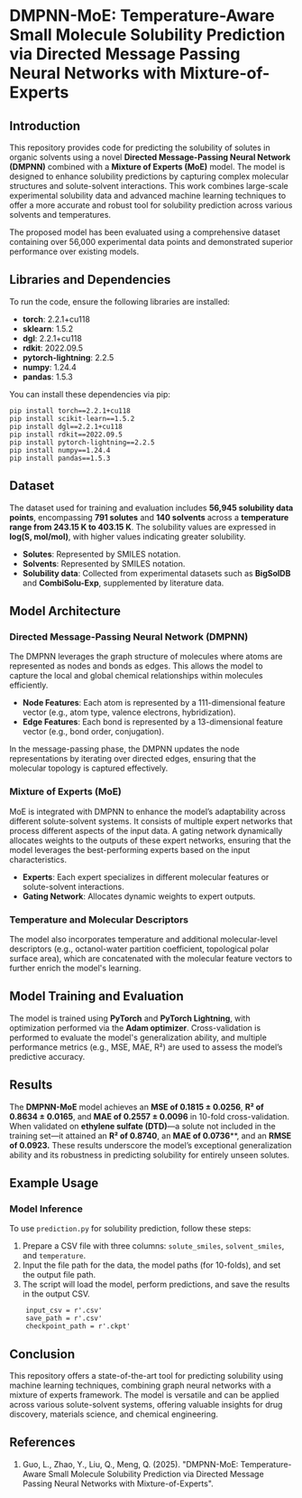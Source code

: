 # DMPNN-MoE: Temperature-Aware Small Molecule Solubility Prediction via Directed Message Passing Neural Networks with Mixture-of-Experts

## Introduction

This repository provides code for predicting the solubility of solutes in organic solvents using a novel **Directed Message-Passing Neural Network (DMPNN)** combined with a **Mixture of Experts (MoE)** model. The model is designed to enhance solubility predictions by capturing complex molecular structures and solute-solvent interactions. This work combines large-scale experimental solubility data and advanced machine learning techniques to offer a more accurate and robust tool for solubility prediction across various solvents and temperatures.

The proposed model has been evaluated using a comprehensive dataset containing over 56,000 experimental data points and demonstrated superior performance over existing models.

## Libraries and Dependencies

To run the code, ensure the following libraries are installed:

- **torch**: 2.2.1+cu118
- **sklearn**: 1.5.2
- **dgl**: 2.2.1+cu118
- **rdkit**: 2022.09.5
- **pytorch-lightning**: 2.2.5
- **numpy**: 1.24.4
- **pandas**: 1.5.3

You can install these dependencies via pip:

```
pip install torch==2.2.1+cu118
pip install scikit-learn==1.5.2
pip install dgl==2.2.1+cu118
pip install rdkit==2022.09.5
pip install pytorch-lightning==2.2.5
pip install numpy==1.24.4
pip install pandas==1.5.3
```

## Dataset

The dataset used for training and evaluation includes **56,945 solubility data points**, encompassing **791 solutes** and **140 solvents** across a **temperature range from 243.15 K to 403.15 K**. The solubility values are expressed in **log(S, mol/mol)**, with higher values indicating greater solubility.

- **Solutes**: Represented by SMILES notation.
- **Solvents**: Represented by SMILES notation.
- **Solubility data**: Collected from experimental datasets such as **BigSolDB** and **CombiSolu-Exp**, supplemented by literature data.

## Model Architecture

### Directed Message-Passing Neural Network (DMPNN)

The DMPNN leverages the graph structure of molecules where atoms are represented as nodes and bonds as edges. This allows the model to capture the local and global chemical relationships within molecules efficiently.

- **Node Features**: Each atom is represented by a 111-dimensional feature vector (e.g., atom type, valence electrons, hybridization).
- **Edge Features**: Each bond is represented by a 13-dimensional feature vector (e.g., bond order, conjugation).

In the message-passing phase, the DMPNN updates the node representations by iterating over directed edges, ensuring that the molecular topology is captured effectively.

### Mixture of Experts (MoE)

MoE is integrated with DMPNN to enhance the model’s adaptability across different solute-solvent systems. It consists of multiple expert networks that process different aspects of the input data. A gating network dynamically allocates weights to the outputs of these expert networks, ensuring that the model leverages the best-performing experts based on the input characteristics.

- **Experts**: Each expert specializes in different molecular features or solute-solvent interactions.
- **Gating Network**: Allocates dynamic weights to expert outputs.

### Temperature and Molecular Descriptors

The model also incorporates temperature and additional molecular-level descriptors (e.g., octanol-water partition coefficient, topological polar surface area), which are concatenated with the molecular feature vectors to further enrich the model's learning.

## Model Training and Evaluation

The model is trained using **PyTorch** and **PyTorch Lightning**, with optimization performed via the **Adam optimizer**. Cross-validation is performed to evaluate the model's generalization ability, and multiple performance metrics (e.g., MSE, MAE, R²) are used to assess the model’s predictive accuracy.

## Results

The **DMPNN-MoE** model achieves an **MSE of 0.1815 ± 0.0256**, **R² of 0.8634 ± 0.0165**, and **MAE of 0.2557 ± 0.0096** in 10-fold cross-validation. When validated on **ethylene sulfate (DTD)**—a solute not included in the training set—it attained an **R² of 0.8740**, an **MAE of 0.0736****, and an **RMSE of 0.0923.** These results underscore the model’s exceptional generalization ability and its robustness in predicting solubility for entirely unseen solutes.

## Example Usage

### Model Inference

To use `prediction.py` for solubility prediction, follow these steps:

1. Prepare a CSV file with three columns: `solute_smiles`, `solvent_smiles`, and `temperature`.
2. Input the file path for the data, the model paths (for 10-folds), and set the output file path.
3. The script will load the model, perform predictions, and save the results in the output CSV.

```
    input_csv = r'.csv'
    save_path = r'.csv'
    checkpoint_path = r'.ckpt'
```

## Conclusion

This repository offers a state-of-the-art tool for predicting solubility using machine learning techniques, combining graph neural networks with a mixture of experts framework. The model is versatile and can be applied across various solute-solvent systems, offering valuable insights for drug discovery, materials science, and chemical engineering.

## References

1. Guo, L., Zhao, Y., Liu, Q., Meng, Q. (2025). "DMPNN-MoE: Temperature-Aware Small Molecule Solubility Prediction via Directed Message Passing Neural Networks with Mixture-of-Experts". 